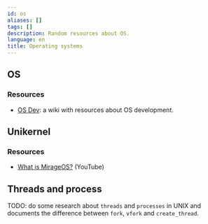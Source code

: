 ```yaml
---
id: os
aliases: []
tags: []
description: Random resources about OS.
language: en
title: Operating systems
---
```


## OS

### Resources

- [OS Dev](https://wiki.osdev.org/Expanded_Main_Page): a wiki with resources about OS development.

## Unikernel

### Resources

- [What is MirageOS?](https://www.youtube.com/watch?app=desktop&v=aQuEu9bpnVY) (YouTube)

## Threads and process

TODO: do some research about `threads` and `processes` in UNIX and documents the difference between `fork`, `vfork` and `create_thread`.